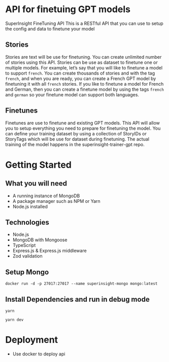 # API for finetuing GPT models

SuperInsight FineTuning API
This is a RESTful API that you can use to setup the config and data to finetune your model

## Stories
Stories are text will be use for finetuning. You can create unlimited number of stories using this API. Stories can be use as dataset to finetune one or multiple models. For example, let’s say that you will like to finetune a model to support `french`. You can create thousands of stories and with the tag `french`, and when you are ready, you can create a French GPT model by finetuning it with all `french` stories. If you like to finetune a model for French and German, then you can create a finetune model by using the tags `french` and `german` so your finetune model can support both languages.

## Finetunes
Finetunes are use to finetune and existing GPT models. This API will allow you to setup everything you need to prepare for finetuning the model. You can define your training dataset by using a collection of StoryIDs or StoryTags which will be use for dataset during finetuning. The actual training of the model happens in the superinsight-trainer-gpt repo.


# Getting Started

## What you will need
* A running instance of MongoDB
* A package manager such as NPM or Yarn
* Node.js installed

## Technologies
* Node.js
* MongoDB with Mongoose
* TypeScript
* Express.js & Express.js middleware
* Zod validation

## Setup Mongo
```
docker run -d -p 27017:27017 --name superinsight-mongo mongo:latest
```
## Install Dependencies and run in debug mode
```
yarn
```
```
yarn dev
```

# Deployment
* Use docker to deploy api